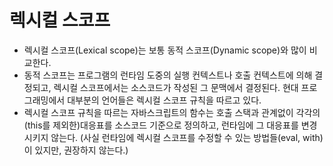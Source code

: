 # 렉시컬 스코프

- 렉시컬 스코프(Lexical scope)는 보통 동적 스코프(Dynamic scope)와 많이 비교한다.
- 동적 스코프는 프로그램의 런타임 도중의 실행 컨텍스트나 호출 컨텍스트에 의해 결정되고, 렉시컬 스코프에서는 소스코드가 작성된 그 문맥에서 결정된다. 현대 프로그래밍에서 대부분의 언어들은 렉시컬 스코프 규칙을 따르고 있다.
- 렉시컬 스코프 규칙을 따르는 자바스크립트의 함수는 호출 스택과 관계없이 각각의 (this를 제외한)대응표를 소스코드 기준으로 정의하고, 런타임에 그 대응표를 변경시키지 않는다. (사실 런타임에 렉시컬 스코프를 수정할 수 있는 방법들(eval, with)이 있지만, 권장하지 않는다.)
